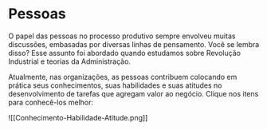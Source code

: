 # Pessoas

O papel das pessoas no processo produtivo sempre envolveu muitas discussões, embasadas por diversas linhas de pensamento. Você se lembra disso? Esse assunto foi abordado quando estudamos sobre Revolução Industrial e teorias da Administração.

Atualmente, nas organizações, as pessoas contribuem colocando em prática seus conhecimentos, suas habilidades e suas atitudes no desenvolvimento de tarefas que agregam valor ao negócio. Clique nos itens para conhecê-los melhor:

![[Conhecimento-Habilidade-Atitude.png]]
